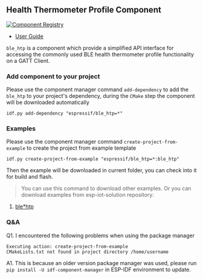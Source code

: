 ## Health Thermometer Profile Component

[![Component Registry](https://components.espressif.com/components/espressif/ble*htp/badge.svg)](https://components.espressif.com/components/espressif/ble*htp)

- [User Guide](https://docs.espressif.com/projects/espressif-esp-iot-solution/en/latest/bluetooth/ble_profiles.html)

``ble_htp`` is a component which provide a simplified API interface for accessing the commonly used BLE health thermometer profile functionality on a GATT Client.

### Add component to your project

Please use the component manager command `add-dependency` to add the `ble_htp` to your project's dependency, during the `CMake` step the component will be downloaded automatically

```
idf.py add-dependency "espressif/ble_htp=*"
```

### Examples

Please use the component manager command `create-project-from-example` to create the project from example template

```
idf.py create-project-from-example "espressif/ble_htp=*:ble_htp"
```

Then the example will be downloaded in current folder, you can check into it for build and flash.

> You can use this command to download other examples. Or you can download examples from esp-iot-solution repository:
1. [ble*htp](https://github.com/espressif/esp-iot-solution/tree/master/examples/bluetooth/ble*profiles/ble_htp)

### Q&A

Q1. I encountered the following problems when using the package manager

```
Executing action: create-project-from-example
CMakeLists.txt not found in project directory /home/username
```

A1. This is because an older version package manager was used, please run `pip install -U idf-component-manager` in ESP-IDF environment to update.
